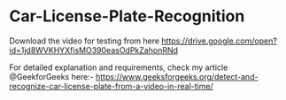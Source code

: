 # Car-License-Plate-Recognition

Download the video for testing from here https://drive.google.com/open?id=1jd8WVKHYXfisMO390easOdPkZahonRNd

For detailed explanation and requirements, check my article @GeekforGeeks here:- https://www.geeksforgeeks.org/detect-and-recognize-car-license-plate-from-a-video-in-real-time/
